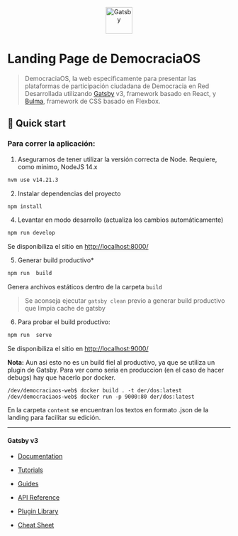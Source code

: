 <p align="center">
  <a href="https://www.gatsbyjs.com/?utm_source=starter&utm_medium=readme&utm_campaign=minimal-starter">
    <img alt="Gatsby" src="https://www.gatsbyjs.com/Gatsby-Monogram.svg" width="60" />
  </a>
</p>

# Landing Page de DemocraciaOS

> DemocraciaOS, la web especificamente para presentar las plataformas de participación ciudadana de Democracia en Red
> Desarrollada utilizando [Gatsby](https://www.gatsbyjs.org/) v3, framework basado en React, y [Bulma](https://bulma.io/), framework de CSS basado en Flexbox.

## 🚀 Quick start


### Para correr la aplicación:

1. Asegurarnos de tener utilizar la versión correcta de Node. Requiere, como minimo, NodeJS 14.x 
```bash
nvm use v14.21.3
```

2. Instalar dependencias del proyecto
```bash
npm install
```

4. Levantar en modo desarrollo (actualiza los cambios automáticamente)
```bash
npm run develop
```
Se disponibiliza el sitio en [http://localhost:8000/](http://localhost:8000/)

5. Generar build productivo*
```bash
npm run  build
```
Genera archivos estáticos dentro de la carpeta `build`

> Se aconseja ejecutar `gatsby clean` previo a generar build productivo que limpia cache de gatsby

6. Para probar el build productivo:
```bash
npm run  serve
```
Se disponibiliza el sitio en [http://localhost:9000/](http://localhost:9000/)

**Nota:** Aun asi esto no es un build fiel al productivo, ya que se utiliza un plugin de Gatsby. Para ver como seria en produccion (en el caso de hacer debugs) hay que hacerlo por docker.

```
/dev/democraciaos-web$ docker build . -t der/dos:latest
/dev/democraciaos-web$ docker run -p 9000:80 der/dos:latest
```


En la carpeta `content` se encuentran los textos en formato .json de la landing para facilitar su edición.


---

####  Gatsby v3

- [Documentation](https://www.gatsbyjs.com/docs/?utm_source=starter&utm_medium=readme&utm_campaign=minimal-starter)

- [Tutorials](https://www.gatsbyjs.com/tutorial/?utm_source=starter&utm_medium=readme&utm_campaign=minimal-starter)

- [Guides](https://www.gatsbyjs.com/tutorial/?utm_source=starter&utm_medium=readme&utm_campaign=minimal-starter)

- [API Reference](https://www.gatsbyjs.com/docs/api-reference/?utm_source=starter&utm_medium=readme&utm_campaign=minimal-starter)

- [Plugin Library](https://www.gatsbyjs.com/plugins?utm_source=starter&utm_medium=readme&utm_campaign=minimal-starter)

- [Cheat Sheet](https://www.gatsbyjs.com/docs/cheat-sheet/?utm_source=starter&utm_medium=readme&utm_campaign=minimal-starter)

